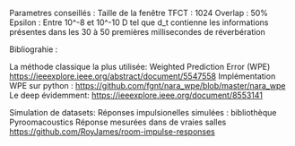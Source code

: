 Parametres conseillés :
Taille de la fenêtre TFCT : 1024
Overlap : 50%
Epsilon : Entre 10^-8 et 10^-10
D tel que d_t contienne les informations présentes dans les 30 à 50 premières millisecondes de réverbération

Bibliograhie :

La méthode classique la plus utilisée: 
Weighted Prediction Error (WPE) https://ieeexplore.ieee.org/abstract/document/5547558
Implémentation WPE sur python : https://github.com/fgnt/nara_wpe/blob/master/nara_wpe
Le deep évidemment: https://ieeexplore.ieee.org/document/8553141 

Simulation de datasets: 
Réponses impulsionelles simulées : bibliothèque Pyroomacoustics
Réponse mesurées dans de vraies salles https://github.com/RoyJames/room-impulse-responses 
